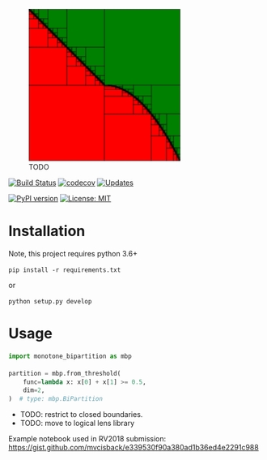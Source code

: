 <figure>
  <img src="assets/bipartition.png" alt="mbp logo" width=300px>
  <figcaption>
     TODO
  </figcaption>

</figure>

[![Build Status](https://travis-ci.org/mvcisback/monotone-bipartition.svg?branch=master)](https://travis-ci.org/mvcisback/monotone-bipartition)
[![codecov](https://codecov.io/gh/mvcisback/monotone-bipartition/branch/master/graph/badge.svg)](https://codecov.io/gh/mvcisback/monotone-bipartition)
[![Updates](https://pyup.io/repos/github/mvcisback/monotone-bipartition/shield.svg)](https://pyup.io/repos/github/mvcisback/monotone-bipartition/)

[![PyPI version](https://badge.fury.io/py/monotone-bipartition.svg)](https://badge.fury.io/py/monotone-bipartition)
[![License: MIT](https://img.shields.io/badge/License-MIT-yellow.svg)](https://opensource.org/licenses/MIT)


# Installation
Note, this project requires python 3.6+

`pip install -r requirements.txt`

or 

`python setup.py develop`

# Usage

```python
import monotone_bipartition as mbp

partition = mbp.from_threshold(
    func=lambda x: x[0] + x[1] >= 0.5,
    dim=2,
)  # type: mbp.BiPartition
```

- TODO: restrict to closed boundaries.
- TODO: move to logical lens library

Example notebook used in RV2018 submission: https://gist.github.com/mvcisback/e339530f90a380ad1b36ed4e2291c988
